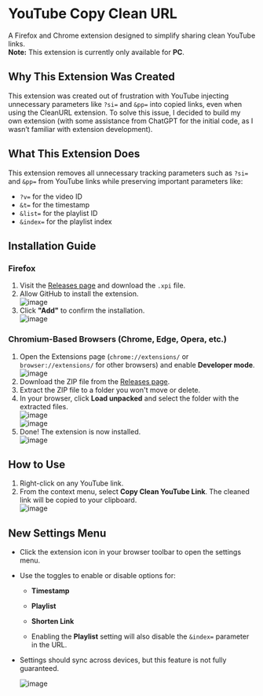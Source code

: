 # YouTube Copy Clean URL

A Firefox and Chrome extension designed to simplify sharing clean YouTube links.  
**Note:** This extension is currently only available for **PC**.

## Why This Extension Was Created

This extension was created out of frustration with YouTube injecting unnecessary parameters like `?si=` and `&pp=` into copied links, even when using the CleanURL extension. To solve this issue, I decided to build my own extension (with some assistance from ChatGPT for the initial code, as I wasn’t familiar with extension development).

## What This Extension Does

This extension removes all unnecessary tracking parameters such as `?si=` and `&pp=` from YouTube links while preserving important parameters like:
- `?v=` for the video ID
- `&t=` for the timestamp
- `&list=` for the playlist ID
- `&index=` for the playlist index

## Installation Guide

### Firefox

1. Visit the [Releases page](https://github.com/RaspberryKitty1/Youtube-Copy-Clean-Url/releases) and download the `.xpi` file.
2. Allow GitHub to install the extension.  
   ![image](https://github.com/user-attachments/assets/97145067-c370-4d1f-b87d-2ee8c0189c24)
3. Click **"Add"** to confirm the installation.  
   ![image](https://github.com/user-attachments/assets/59f32b9f-9443-4cc4-a76d-b732bf893b7e)

### Chromium-Based Browsers (Chrome, Edge, Opera, etc.)

1. Open the Extensions page (`chrome://extensions/` or `browser://extensions/` for other browsers) and enable **Developer mode**.  
   ![image](https://github.com/user-attachments/assets/c53c8b31-ecb9-4605-943b-f604028d83b3)
2. Download the ZIP file from the [Releases page](https://github.com/RaspberryKitty1/Youtube-Copy-Clean-Url/releases).
3. Extract the ZIP file to a folder you won't move or delete.
4. In your browser, click **Load unpacked** and select the folder with the extracted files.  
   ![image](https://github.com/user-attachments/assets/376682ed-92ed-4b9c-bf77-7694f40ae7ca)  
   ![image](https://github.com/user-attachments/assets/33fc4ede-0d73-4775-be09-629506f3933e)
5. Done! The extension is now installed.  
   ![image](https://github.com/user-attachments/assets/5eb362e1-209d-4a1d-aaa9-9d40a924f587)

## How to Use

1. Right-click on any YouTube link.
2. From the context menu, select **Copy Clean YouTube Link**. The cleaned link will be copied to your clipboard.  
   ![image](https://github.com/user-attachments/assets/8339cfc3-e814-4e90-8097-e0f04214ee30)

## New Settings Menu

- Click the extension icon in your browser toolbar to open the settings menu.
- Use the toggles to enable or disable options for:
  - **Timestamp**
  - **Playlist**
  - **Shorten Link**
  
   - Enabling the **Playlist** setting will also disable the `&index=` parameter in the URL.  
- Settings should sync across devices, but this feature is not fully guaranteed.
  
   ![image](https://github.com/user-attachments/assets/e77cbebc-57b1-4a4d-b4f7-6b8ca802b0c9)